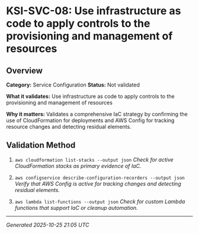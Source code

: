 # KSI-SVC-08: Use infrastructure as code to apply controls to the provisioning and management of resources

## Overview

**Category:** Service Configuration
**Status:** Not validated

**What it validates:** Use infrastructure as code to apply controls to the provisioning and management of resources

**Why it matters:** Validates a comprehensive IaC strategy by confirming the use of CloudFormation for deployments and AWS Config for tracking resource changes and detecting residual elements.

## Validation Method

1. `aws cloudformation list-stacks --output json`
   *Check for active CloudFormation stacks as primary evidence of IaC.*

2. `aws configservice describe-configuration-recorders --output json`
   *Verify that AWS Config is active for tracking changes and detecting residual elements.*

3. `aws lambda list-functions --output json`
   *Check for custom Lambda functions that support IaC or cleanup automation.*

---
*Generated 2025-10-25 21:05 UTC*